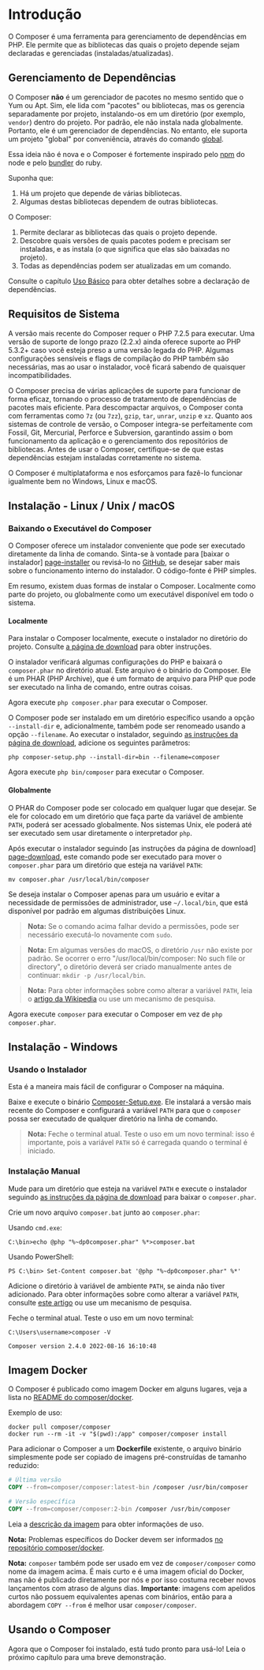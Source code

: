# Introdução

O Composer é uma ferramenta para gerenciamento de dependências em PHP. Ele
permite que as bibliotecas das quais o projeto depende sejam declaradas e
gerenciadas (instaladas/atualizadas).

## Gerenciamento de Dependências

O Composer **não** é um gerenciador de pacotes no mesmo sentido que o Yum ou
Apt. Sim, ele lida com "pacotes" ou bibliotecas, mas os gerencia separadamente
por projeto, instalando-os em um diretório (por exemplo, `vendor`) dentro do
projeto. Por padrão, ele não instala nada globalmente. Portanto, ele é um
gerenciador de dependências. No entanto, ele suporta um projeto "global" por
conveniência, através do comando [global][book-global].

Essa ideia não é nova e o Composer é fortemente inspirado pelo [npm][page-npmjs]
do node e pelo [bundler][page-bundler] do ruby.

Suponha que:

1. Há um projeto que depende de várias bibliotecas.
2. Algumas destas bibliotecas dependem de outras bibliotecas.

O Composer:

1. Permite declarar as bibliotecas das quais o projeto depende.
2. Descobre quais versões de quais pacotes podem e precisam ser instaladas, e as
   instala (o que significa que elas são baixadas no projeto).
3. Todas as dependências podem ser atualizadas em um comando.

Consulte o capítulo [Uso Básico][book-usage] para obter detalhes sobre a
declaração de dependências.

## Requisitos de Sistema

A versão mais recente do Composer requer o PHP 7.2.5 para executar. Uma versão
de suporte de longo prazo (2.2.x) ainda oferece suporte ao PHP 5.3.2+ caso você
esteja preso a uma versão legada do PHP. Algumas configurações sensíveis e
flags de compilação do PHP também são necessárias, mas ao usar o instalador,
você ficará sabendo de quaisquer incompatibilidades.

O Composer precisa de várias aplicações de suporte para funcionar de forma
eficaz, tornando o processo de tratamento de dependências de pacotes mais
eficiente. Para descompactar arquivos, o Composer conta com ferramentas como
`7z` (ou `7zz`), `gzip`, `tar`, `unrar`, `unzip` e `xz`. Quanto aos sistemas de
controle de versão, o Composer integra-se perfeitamente com Fossil, Git,
Mercurial, Perforce e Subversion, garantindo assim o bom funcionamento da
aplicação e o gerenciamento dos repositórios de bibliotecas. Antes de usar o
Composer, certifique-se de que estas dependências estejam instaladas
corretamente no sistema.

O Composer é multiplataforma e nos esforçamos para fazê-lo funcionar igualmente
bem no Windows, Linux e macOS.

## Instalação - Linux / Unix / macOS

### Baixando o Executável do Composer

O Composer oferece um instalador conveniente que pode ser executado diretamente
da linha de comando. Sinta-se à vontade para [baixar o instalador]
[page-installer] ou revisá-lo no [GitHub][page-github], se desejar saber mais
sobre o funcionamento interno do instalador. O código-fonte é PHP simples.

Em resumo, existem duas formas de instalar o Composer. Localmente como parte do
projeto, ou globalmente como um executável disponível em todo o sistema.

#### Localmente

Para instalar o Composer localmente, execute o instalador no diretório do
projeto. Consulte [a página de download][page-download] para obter instruções.

O instalador verificará algumas configurações do PHP e baixará o `composer.phar`
no diretório atual. Este arquivo é o binário do Composer. Ele é um PHAR (PHP
Archive), que é um formato de arquivo para PHP que pode ser executado na linha
de comando, entre outras coisas.

Agora execute `php composer.phar` para executar o Composer.

O Composer pode ser instalado em um diretório específico usando a opção
`--install-dir` e, adicionalmente, também pode ser renomeado usando a opção
`--filename`. Ao executar o instalador, seguindo [as instruções da página de
download][page-download], adicione os seguintes parâmetros:

```shell
php composer-setup.php --install-dir=bin --filename=composer
```

Agora execute `php bin/composer` para executar o Composer.

#### Globalmente

O PHAR do Composer pode ser colocado em qualquer lugar que desejar. Se ele for
colocado em um diretório que faça parte da variável de ambiente `PATH`, poderá
ser acessado globalmente. Nos sistemas Unix, ele poderá até ser executado sem
usar diretamente o interpretador `php`.

Após executar o instalador seguindo [as instruções da página de download]
[page-download], este comando pode ser executado para mover o `composer.phar`
para um diretório que esteja na variável `PATH`:

```shell
mv composer.phar /usr/local/bin/composer
```

Se deseja instalar o Composer apenas para um usuário e evitar a necessidade de
permissões de administrador, use `~/.local/bin`, que está disponível por padrão
em algumas distribuições Linux.

> **Nota:** Se o comando acima falhar devido a permissões, pode ser necessário
> executá-lo novamente com `sudo`.

> **Nota:** Em algumas versões do macOS, o diretório `/usr` não existe por
> padrão. Se ocorrer o erro "/usr/local/bin/composer: No such file or
> directory", o diretório deverá ser criado manualmente antes de continuar:
> `mkdir -p /usr/local/bin`.

> **Nota:** Para obter informações sobre como alterar a variável `PATH`, leia o
> [artigo da Wikipedia][page-path-variable] ou use um mecanismo de pesquisa.

Agora execute `composer` para executar o Composer em vez de `php composer.phar`.

## Instalação - Windows

### Usando o Instalador

Esta é a maneira mais fácil de configurar o Composer na máquina.

Baixe e execute o binário [Composer-Setup.exe][page-installer-exe].
Ele instalará a versão mais recente do Composer e configurará a variável `PATH`
para que o `composer` possa ser executado de qualquer diretório na linha de
comando.

> **Nota:** Feche o terminal atual. Teste o uso em um novo terminal: isso é
> importante, pois a variável `PATH` só é carregada quando o terminal é
> iniciado.

### Instalação Manual

Mude para um diretório que esteja na variável `PATH` e execute o instalador
seguindo [as instruções da página de download][page-download] para baixar o
`composer.phar`.

Crie um novo arquivo `composer.bat` junto ao `composer.phar`:

Usando `cmd.exe`:

```shell
C:\bin>echo @php "%~dp0composer.phar" %*>composer.bat
```

Usando PowerShell:

```shell
PS C:\bin> Set-Content composer.bat '@php "%~dp0composer.phar" %*'
```

Adicione o diretório à variável de ambiente `PATH`, se ainda não tiver
adicionado. Para obter informações sobre como alterar a variável `PATH`,
consulte [este artigo][page-path-article] ou use um mecanismo de pesquisa.

Feche o terminal atual. Teste o uso em um novo terminal:

```shell
C:\Users\username>composer -V
```
```text
Composer version 2.4.0 2022-08-16 16:10:48
```

## Imagem Docker

O Composer é publicado como imagem Docker em alguns lugares, veja a lista no
[README do composer/docker][page-github-docker].

Exemplo de uso:

```shell
docker pull composer/composer
docker run --rm -it -v "$(pwd):/app" composer/composer install
```

Para adicionar o Composer a um **Dockerfile** existente, o arquivo binário
simplesmente pode ser copiado de imagens pré-construídas de tamanho reduzido:

```Dockerfile
# Última versão
COPY --from=composer/composer:latest-bin /composer /usr/bin/composer

# Versão específica
COPY --from=composer/composer:2-bin /composer /usr/bin/composer
```

Leia a [descrição da imagem][page-docker-composer] para obter informações de
uso.

**Nota:** Problemas específicos do Docker devem ser informados [no repositório
composer/docker][page-docker-issues].

**Nota:** `composer` também pode ser usado em vez de `composer/composer` como
nome da imagem acima. É mais curto e é uma imagem oficial do Docker, mas não é
publicado diretamente por nós e por isso costuma receber novos lançamentos com
atraso de alguns dias. **Importante**: imagens com apelidos curtos não possuem
equivalentes apenas com binários, então para a abordagem `COPY --from` é melhor
usar `composer/composer`.

## Usando o Composer

Agora que o Composer foi instalado, está tudo pronto para usá-lo! Leia o próximo
capítulo para uma breve demonstração.

[book-global]: cli.md#global
[book-usage]: uso-basico.md
[page-bundler]: https://bundler.io/
[page-download]: https://getcomposer.org/download/
[page-github]: https://github.com/composer/getcomposer.org/blob/master/web/installer
[page-installer]: https://getcomposer.org/installer
[page-installer-exe]: https://getcomposer.org/Composer-Setup.exe
[page-npmjs]: https://www.npmjs.com/
[page-path-article]: https://www.computerhope.com/issues/ch000549.htm
[page-path-variable]: https://en.wikipedia.org/wiki/PATH_(variable)
[page-github-docker]: https://github.com/composer/docker
[page-docker-composer]: https://hub.docker.com/r/composer/composer
[page-docker-issues]: https://github.com/composer/docker/issues
